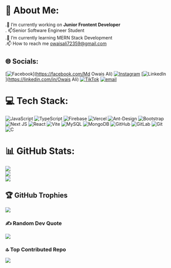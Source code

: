 # 💫 About Me:
 .🔭 I’m currently working on **Junior Frontent Developer**<br> . 📫Senior Software Engineer Student<br> .🌱 I’m currently learning MERN Stack Development<br> .📫 How to reach me owaisali72359@gmail.com<br>


## 🌐 Socials:
[![Facebook](https://img.shields.io/badge/Facebook-%231877F2.svg?logo=Facebook&logoColor=white)](https://facebook.com/Md Owais Ali) [![Instagram](https://img.shields.io/badge/Instagram-%23E4405F.svg?logo=Instagram&logoColor=white)](https://instagram.com/owaisali_132) [![LinkedIn](https://img.shields.io/badge/LinkedIn-%230077B5.svg?logo=linkedin&logoColor=white)](https://linkedin.com/in/Owais Ali) [![TikTok](https://img.shields.io/badge/TikTok-%23000000.svg?logo=TikTok&logoColor=white)](https://tiktok.com/@owaisali_132) [![email](https://img.shields.io/badge/Email-D14836?logo=gmail&logoColor=white)](mailto:owaisali72359@gmail.com) 

# 💻 Tech Stack:
![JavaScript](https://img.shields.io/badge/javascript-%23323330.svg?style=for-the-badge&logo=javascript&logoColor=%23F7DF1E) ![TypeScript](https://img.shields.io/badge/typescript-%23007ACC.svg?style=for-the-badge&logo=typescript&logoColor=white) ![Firebase](https://img.shields.io/badge/firebase-%23039BE5.svg?style=for-the-badge&logo=firebase) ![Vercel](https://img.shields.io/badge/vercel-%23000000.svg?style=for-the-badge&logo=vercel&logoColor=white) ![Ant-Design](https://img.shields.io/badge/-AntDesign-%230170FE?style=for-the-badge&logo=ant-design&logoColor=white) ![Bootstrap](https://img.shields.io/badge/bootstrap-%238511FA.svg?style=for-the-badge&logo=bootstrap&logoColor=white) ![Next JS](https://img.shields.io/badge/Next-black?style=for-the-badge&logo=next.js&logoColor=white) ![React](https://img.shields.io/badge/react-%2320232a.svg?style=for-the-badge&logo=react&logoColor=%2361DAFB) ![Vite](https://img.shields.io/badge/vite-%23646CFF.svg?style=for-the-badge&logo=vite&logoColor=white) ![MySQL](https://img.shields.io/badge/mysql-4479A1.svg?style=for-the-badge&logo=mysql&logoColor=white) ![MongoDB](https://img.shields.io/badge/MongoDB-%234ea94b.svg?style=for-the-badge&logo=mongodb&logoColor=white) ![GitHub](https://img.shields.io/badge/github-%23121011.svg?style=for-the-badge&logo=github&logoColor=white) ![GitLab](https://img.shields.io/badge/gitlab-%23181717.svg?style=for-the-badge&logo=gitlab&logoColor=white) ![Git](https://img.shields.io/badge/git-%23F05033.svg?style=for-the-badge&logo=git&logoColor=white) ![C](https://img.shields.io/badge/c-%2300599C.svg?style=for-the-badge&logo=c&logoColor=white)
# 📊 GitHub Stats:
![](https://github-readme-stats.vercel.app/api?username=Owais2736&theme=dark&hide_border=false&include_all_commits=false&count_private=false)<br/>
![](https://nirzak-streak-stats.vercel.app/?user=Owais2736&theme=dark&hide_border=false)<br/>
![](https://github-readme-stats.vercel.app/api/top-langs/?username=Owais2736&theme=dark&hide_border=false&include_all_commits=false&count_private=false&layout=compact)

## 🏆 GitHub Trophies
![](https://github-profile-trophy.vercel.app/?username=Owais2736&theme=radical&no-frame=false&no-bg=true&margin-w=4)

### ✍️ Random Dev Quote
![](https://quotes-github-readme.vercel.app/api?type=horizontal&theme=radical)

### 🔝 Top Contributed Repo
![](https://github-contributor-stats.vercel.app/api?username=Owais2736&limit=5&theme=dark&combine_all_yearly_contributions=true)

<!-- Proudly created with GPRM ( https://gprm.itsvg.in ) -->
